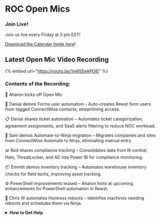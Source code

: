 # ROC Open Mics

### **Join Live!**

Join us live every Friday at 3 pm EST!

&#x20;[Download the Calendar Invite here](https://engine.rewst.io/webhooks/custom/trigger/02eb02e2-1177-43d9-9e13-8547414979fc/c47fdd7f-4075-47a8-ba92-94e790e67c06?request_type=open_mic_link&)!

## Latest Open Mic Video Recording

{% embed url="https://youtu.be/1m65EeAPDjE" %}

### Contents of the Recording:

🎤 Aharon kicks off Open Mic&#x20;

🔄 Danial demos Forms user automation – Auto-creates Rewst form users from tagged ConnectWise contacts, streamlining access.&#x20;

📋 Danial shares ticket automation – Automates ticket categorization, agreement assignments, and SaaS alerts filtering to reduce NOC workload.&#x20;

🚀 Sam demos Automate-to-Ninja migration – Migrates companies and sites from ConnectWise Automate to Ninja, eliminating manual entry.&#x20;

📊 Rod shares compliance tracking – Consolidates data from N-central, Halo, ThreatLocker, and AD into Power BI for compliance monitoring.&#x20;

📦 Emmitt demos inventory tracking – Automates warehouse inventory checks for field techs, improving asset tracking.&#x20;

⚙️ PowerShell improvements teased – Aharon hints at upcoming enhancements for PowerShell automation in Rewst.&#x20;

🔧 Chris W automates Huntress reboots – Identifies machines needing reboots and schedules them via Ninja.

<details>

<summary><strong>How to Get Help</strong></summary>

* 💬 Chat (Discord): [https://discord.gg/rewst​​ ](https://discord.gg/rewst%E2%80%8B%E2%80%8B)
  * Private #\{{ msp \}} channel
  * \#the-kewp
* 🎫 Submit Tickets to: the\_roc@rewst.io
* 📝 Feature Request + Integration Requests: [https://rewst.canny.io/](https://rewst.canny.io/)

**CLUCK UNIVERSITY – REWST TRAINING:**&#x20;

* 👨‍🏫 Live Instructor-Led Training: [https://calendly.com/cluck-u/](https://calendly.com/cluck-u/)
* 🏁 Rewst Foundations Training: [https://docs.rewst.help/cluck-university/rewst-foundations-10x](https://docs.rewst.help/cluck-university/rewst-foundations-10x)
* ▶️ On-demand Videos: [https://docs.rewst.help/cluck-university/rewst-foundations-10x](https://docs.rewst.help/cluck-university/rewst-foundations-10x)

**DOCS:**&#x20;

* 🥚 Rewst Docs: [https://docs.rewst.help ](https://docs.rewst.help)
* ⛩️ Jinja Docs: [https://jinja.palletsprojects.com/](https://jinja.palletsprojects.com/)

**KEY LINKS:**&#x20;

* 📝 Feature Request + Integration Requests: [https://rewst.canny.io/](https://rewst.canny.io/)

</details>

